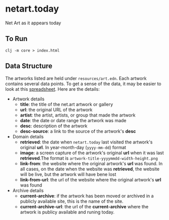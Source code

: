 # netart.today

Net Art as it appears today

## To Run

`clj -m core > index.html`

## Data Structure

The artworks listed are held under `resources/art.edn`. Each artwork contains several data points. To get a sense of the data, it may be easier to look at this [spreadsheet](https://airtable.com/shrhfvcQCI9R30J5F/tbl9PWDyk2nyBLy7R). Here are the details:

- Artwork details
    - **title**: the title of the net.art artwork or gallery
    - **url**: the original URL of the artwork
    - **artist**: the artist, artists, or group that made the artwork
    - **date**: the date or date range the artwork was made
    - **desc**: description of the artwork
    - **desc-source**: a link to the source of the artwork's **desc**
- Domain details
    - **retrieved**: the date when `netart.today` last visited the artwork's original **url**. In year-month-day (`yyyy-mm-dd`) format
    - **image**: a screen capture of the artwork's original **url** when it was last **retrieved**.The format is `artwork-title-yyyymmdd-width-height.png`
    - **link-from**: the website where the original artwork's **url** was found. In all cases, on the date when the website was **retrieved**, the website will be live, but the artwork will have bene lost
    - **link-from-url**: the url of the website where the original artwork's **url** was found
- Archive details
    - **current-archive**: if the artwork has been moved or archived in a publicly available site, this is the name of the site.
    - **current-archive-url**: the url of the **current-archive** where the artwork is publicy available and runing today.
